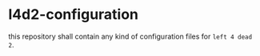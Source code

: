 # l4d2-configuration
this repository shall contain any kind of configuration files for `left 4 dead 2`.
